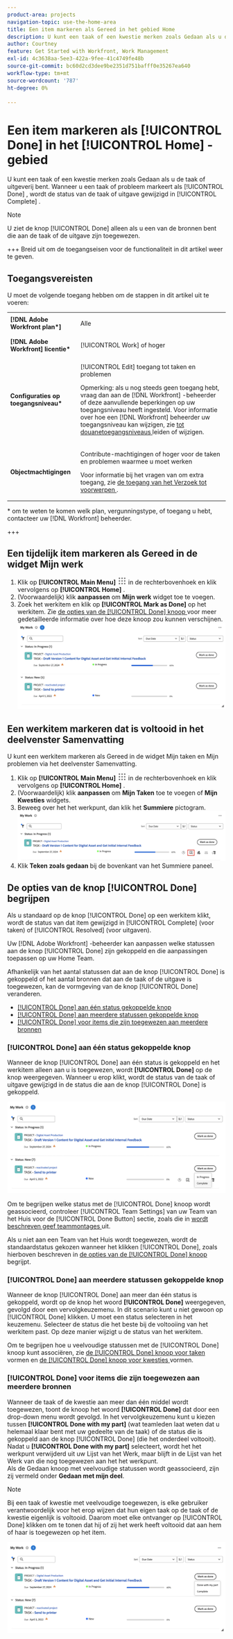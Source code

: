 ```yaml
---
product-area: projects
navigation-topic: use-the-home-area
title: Een item markeren als Gereed in het gebied Home
description: U kunt een taak of een kwestie merken zoals Gedaan als u de taak of uitgeverij bent. Wanneer u een taak of kwestie als Gedaan markeert, wordt de status van de taak of de kwestie veranderd in Voltooid.
author: Courtney
feature: Get Started with Workfront, Work Management
exl-id: 4c3638aa-5ee3-422a-9fee-41c4749fe48b
source-git-commit: bc60d2cd3dee9be2351d751bafff0e35267ea640
workflow-type: tm+mt
source-wordcount: '787'
ht-degree: 0%

---
```


# Een item markeren als [!UICONTROL Done] in het [!UICONTROL Home] -gebied

U kunt een taak of een kwestie merken zoals Gedaan als u de taak of uitgeverij bent. Wanneer u een taak of probleem markeert als [!UICONTROL Done] , wordt de status van de taak of uitgave gewijzigd in [!UICONTROL Complete] .

>[!NOTE]
>
>U ziet de knop [!UICONTROL Done] alleen als u een van de bronnen bent die aan de taak of de uitgave zijn toegewezen.

+++ Breid uit om de toegangseisen voor de functionaliteit in dit artikel weer te geven.

## Toegangsvereisten

U moet de volgende toegang hebben om de stappen in dit artikel uit te voeren:

<table style="table-layout:auto"> 
 <col> 
 </col> 
 <col> 
 </col> 
 <tbody> 
  <tr> 
   <td role="rowheader"><strong>[!DNL Adobe Workfront plan*]</strong></td> 
   <td> <p>Alle</p> </td> 
  </tr> 
  <tr> 
   <td role="rowheader"><strong>[!DNL Adobe Workfront] licentie*</strong></td> 
   <td> <p>[!UICONTROL Work] of hoger</p> </td> 
  </tr> 
  <tr> 
   <td role="rowheader"><strong>Configuraties op toegangsniveau*</strong></td> 
   <td> <p>[!UICONTROL Edit] toegang tot taken en problemen</p> <p>Opmerking: als u nog steeds geen toegang hebt, vraag dan aan de [!DNL Workfront] -beheerder of deze aanvullende beperkingen op uw toegangsniveau heeft ingesteld. Voor informatie over hoe een [!DNL Workfront] beheerder uw toegangsniveau kan wijzigen, zie <a href="../../../administration-and-setup/add-users/configure-and-grant-access/create-modify-access-levels.md" class="MCXref xref"> tot douanetoegangsniveaus </a> leiden of wijzigen.</p> </td> 
  </tr> 
  <tr> 
   <td role="rowheader"><strong>Objectmachtigingen</strong></td> 
   <td> <p>Contribute-machtigingen of hoger voor de taken en problemen waarmee u moet werken</p> <p>Voor informatie bij het vragen van om extra toegang, zie <a href="../../../workfront-basics/grant-and-request-access-to-objects/request-access.md" class="MCXref xref"> de toegang van het Verzoek tot voorwerpen </a>.</p> </td> 
  </tr> 
 </tbody> 
</table>

&#42; om te weten te komen welk plan, vergunningstype, of toegang u hebt, contacteer uw [!DNL Workfront] beheerder.

+++

## Een tijdelijk item markeren als Gereed in de widget Mijn werk

1. Klik op **[!UICONTROL Main Menu]** ![](assets/main-menu-icon.png) in de rechterbovenhoek en klik vervolgens op **[!UICONTROL Home]** .
1. (Voorwaardelijk) klik **aanpassen** om **Mijn werk** widget toe te voegen.
1. Zoek het werkitem en klik op **[!UICONTROL Mark as Done]** op het werkitem.
Zie [ de opties van de [!UICONTROL Done] knoop ](#understand-the-options-of-the-done-button) voor meer gedetailleerde informatie over hoe deze knoop zou kunnen verschijnen.
   ![](assets/my-work-done.png)


## Een werkitem markeren dat is voltooid in het deelvenster Samenvatting

U kunt een werkitem markeren als Gereed in de widget Mijn taken en Mijn problemen via het deelvenster Samenvatting.

1. Klik op **[!UICONTROL Main Menu]** ![](assets/main-menu-icon.png) in de rechterbovenhoek en klik vervolgens op **[!UICONTROL Home]** .
1. (Voorwaardelijk) klik **aanpassen** om **Mijn Taken** toe te voegen of **Mijn Kwesties** widgets.
1. Beweeg over het het werkpunt, dan klik het **Summiere** pictogram.
   ![](assets/open-summary-new-home.png)
1. Klik **Teken zoals gedaan** bij de bovenkant van het Summiere paneel.


## De opties van de knop [!UICONTROL Done] begrijpen

Als u standaard op de knop [!UICONTROL Done] op een werkitem klikt, wordt de status van dat item gewijzigd in [!UICONTROL Complete] (voor taken) of [!UICONTROL Resolved] (voor uitgaven).

Uw [!DNL Adobe Workfront] -beheerder kan aanpassen welke statussen aan de knop [!UICONTROL Done] zijn gekoppeld en die aanpassingen toepassen op uw Home Team.

Afhankelijk van het aantal statussen dat aan de knop [!UICONTROL Done] is gekoppeld of het aantal bronnen dat aan de taak of de uitgave is toegewezen, kan de vormgeving van de knop [!UICONTROL Done] veranderen.

* [[!UICONTROL Done] aan één status gekoppelde knop](#done-button-associated-with-one-status)
* [[!UICONTROL Done] aan meerdere statussen gekoppelde knop](#done-button-associated-with-multiple-statuses)
* [[!UICONTROL Done] voor items die zijn toegewezen aan meerdere bronnen](#done-button-for-items-assigned-to-multiple-resources)

### [!UICONTROL Done] aan één status gekoppelde knop

Wanneer de knop [!UICONTROL Done] aan één status is gekoppeld en het werkitem alleen aan u is toegewezen, wordt **[!UICONTROL Done]** op de knop weergegeven. Wanneer u erop klikt, wordt de status van de taak of uitgave gewijzigd in de status die aan de knop [!UICONTROL Done] is gekoppeld.

![ Gereed knoop ](assets/done-button-status.png)

Om te begrijpen welke status met de [!UICONTROL Done] knoop wordt geassocieerd, controleer [!UICONTROL Team Settings] van uw Team van het Huis voor de [!UICONTROL Done Button] sectie, zoals die in [ wordt beschreven geef teammontages ](../../../people-teams-and-groups/create-and-manage-teams/edit-team-settings.md) uit.

Als u niet aan een Team van het Huis wordt toegewezen, wordt de standaardstatus gekozen wanneer het klikken [!UICONTROL Done], zoals hierboven beschreven in [ de opties van de [!UICONTROL Done] knoop ](#understand-the-options-of-the-done-button) begrijpt.

### [!UICONTROL Done] aan meerdere statussen gekoppelde knop

Wanneer de knop [!UICONTROL Done] aan meer dan één status is gekoppeld, wordt op de knop het woord **[!UICONTROL Done]** weergegeven, gevolgd door een vervolgkeuzemenu. In dit scenario kunt u niet gewoon op [!UICONTROL Done] klikken. U moet een status selecteren in het keuzemenu. Selecteer de status die het beste bij de voltooiing van het werkitem past. Op deze manier wijzigt u de status van het werkitem.

Om te begrijpen hoe u veelvoudige statussen met de [!UICONTROL Done] knoop kunt associëren, zie [ de [!UICONTROL Done] knoop voor taken ](../../../people-teams-and-groups/create-and-manage-teams/configure-the-done-button-for-tasks.md) vormen en [ de [!UICONTROL Done] knoop voor kwesties ](../../../people-teams-and-groups/create-and-manage-teams/configure-the-done-button-for-issues.md) vormen.

### [!UICONTROL Done] voor items die zijn toegewezen aan meerdere bronnen

Wanneer de taak of de kwestie aan meer dan één middel wordt toegewezen, toont de knoop het woord **[!UICONTROL Done]** dat door een drop-down menu wordt gevolgd. In het vervolgkeuzemenu kunt u kiezen tussen **[!UICONTROL Done with my part]** (wat teamleden laat weten dat u helemaal klaar bent met uw gedeelte van de taak) of de status die is gekoppeld aan de knop [!UICONTROL Done] (die het onderdeel voltooit). Nadat u **[!UICONTROL Done with my part]** selecteert, wordt het het werkpunt verwijderd uit uw Lijst van het Werk, maar blijft in de Lijst van het Werk van die nog toegewezen aan het het werkpunt.\
Als de Gedaan knoop met veelvoudige statussen wordt geassocieerd, zijn zij vermeld onder **Gedaan met mijn deel**.

>[!NOTE]
>
>Bij een taak of kwestie met veelvoudige toegewezen, is elke gebruiker verantwoordelijk voor het erop wijzen dat hun eigen taak op de taak of de kwestie eigenlijk is voltooid. Daarom moet elke ontvanger op [!UICONTROL Done] klikken om te tonen dat hij of zij het werk heeft voltooid dat aan hem of haar is toegewezen op het item.

![](assets/done-with-my-part.png)

